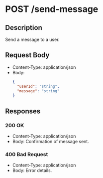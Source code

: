 # POST /send-message

## Description
Send a message to a user.

## Request Body
- Content-Type: application/json
- Body: 
  ```json
  {
    "userId": "string",
    "message": "string"
  }
  ```

## Responses
### 200 OK
- Content-Type: application/json
- Body: Confirmation of message sent.

### 400 Bad Request
- Content-Type: application/json
- Body: Error details.
